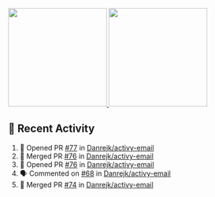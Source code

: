 <a href="https://github.com/anuraghazra/github-readme-stats">
  <img height=200 src="https://readme-stats-danrejk.vercel.app/api?username=Danrejk&theme=github_dark&border_color=3d444d&count_private=true" />
</a>
<a href="https://github.com/anuraghazra/github-readme-stats">
  <img height=200 src="https://readme-stats-danrejk.vercel.app/api/top-langs/?username=Danrejk&layout=donut&theme=github_dark&border_color=3d444d&count_private=true" />
</a>

## 🚀 Recent Activity  
<!--START_SECTION:activity-->
1. 💪 Opened PR [#77](https://github.com/Danrejk/activy-email/pull/77) in [Danrejk/activy-email](https://github.com/Danrejk/activy-email)
2. 🎉 Merged PR [#76](https://github.com/Danrejk/activy-email/pull/76) in [Danrejk/activy-email](https://github.com/Danrejk/activy-email)
3. 💪 Opened PR [#76](https://github.com/Danrejk/activy-email/pull/76) in [Danrejk/activy-email](https://github.com/Danrejk/activy-email)
4. 🗣 Commented on [#68](https://github.com/Danrejk/activy-email/issues/68#issuecomment-2800967371) in [Danrejk/activy-email](https://github.com/Danrejk/activy-email)
5. 🎉 Merged PR [#74](https://github.com/Danrejk/activy-email/pull/74) in [Danrejk/activy-email](https://github.com/Danrejk/activy-email)
<!--END_SECTION:activity-->

